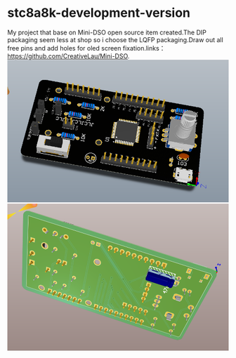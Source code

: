 # stc8a8k-development-version
My project that base on Mini-DSO open source item created.The DIP packaging seem less at shop so i choose the LQFP packaging.Draw out all free pins and add holes for oled screen fixation.links：https://github.com/CreativeLau/Mini-DSO.
![](20200809220045.png)
![](20200809220612.png)
